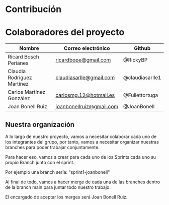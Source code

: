 
# Contribución

# Colaboradores del proyecto
|Nombre |Correo electrónico|Github|
|-----|--------|--------|
|Ricard Bosch Perianes|ricardbope@gmail.com   |@RickyBP|
|Claudia Rodriguez Martinez  |claudiasarlle@gmail.com      |@claudiasarlle1|
|Carlos Martínez González   |carlosmg.12@hotmail.es|@Fullettortuga|
|Joan Bonell Ruiz| joanbonellruiz@gmail.com|@JoanBonell|

## Nuestra organización

A lo largo de nuestro proyecto, vamos a necesitar colaborar cada uno de los integrantes del grupo, por tanto, vamos a necesitar organizar nuestras branches para poder trabajar conjuntamente.

Para hacer eso, vamos a crear para cada uno de los Sprints cada uno su propio Branch junto con el sprint.

Por ejemplo una branch sería:
"sprint1-joanbonell"

Al final de todo, vamos a hacer merge de cada una de las branches dentro de la branch main para juntar todo nuestro trabajo.

El encargado de aceptar los merges será Joan Bonell Ruiz.


